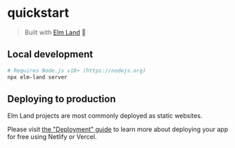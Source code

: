 # quickstart
> Built with [Elm Land](https://elm.land) 🌈

## Local development

```bash
# Requires Node.js v18+ (https://nodejs.org)
npx elm-land server
```

## Deploying to production

Elm Land projects are most commonly deployed as static websites.

Please visit [the "Deployment" guide](https://elm.land/guide/deploying) to learn more
about deploying your app for free using Netlify or Vercel.
